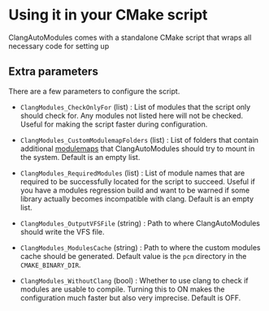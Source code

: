 # Using it in your CMake script

ClangAutoModules comes with a standalone CMake script that wraps
all necessary code for setting up

## Extra parameters

There are a few parameters to configure the script.

* `ClangModules_CheckOnlyFor` (list) : List of modules that the script only
   should check for. Any modules not listed here will not be checked. Useful
   for making the script faster during configuration.

* `ClangModules_CustomModulemapFolders` (list) : List of folders that contain
   additional [modulemaps](Modulemaps.md) that ClangAutoModules should try to
   mount in the system. Default is an empty list.

* `ClangModules_RequiredModules` (list) : List of module names that are required
   to be successfully located for the script to succeed. Useful if you have a
   modules regression build and want to be warned if some library actually
   becomes incompatible with clang. Default is an empty list.

* `ClangModules_OutputVFSFile` (string) : Path to where ClangAutoModules should
   write the VFS file.

* `ClangModules_ModulesCache` (string) : Path to where the custom modules
   cache should be generated. Default value is the `pcm` directory in the
   `CMAKE_BINARY_DIR`.

* `ClangModules_WithoutClang` (bool) : Whether to use clang to check if modules
  are usable to compile. Turning this to ON makes the configuration much faster
  but also very imprecise. Default is OFF.
